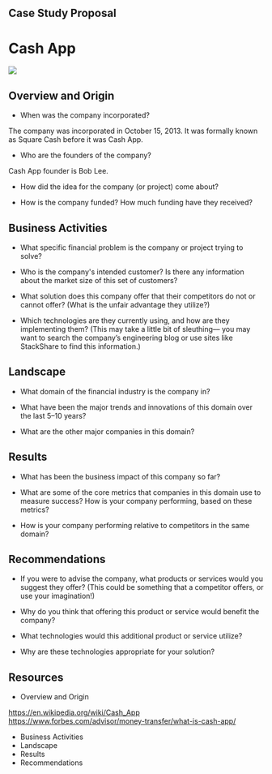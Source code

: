 ## Case Study Proposal
# **Cash App**
![ ](https://img.money.com/2021/12/News-Cash-App-Crypto-Gifts.gif)
## Overview and Origin

* When was the company incorporated?
  
The company was incorporated in October 15, 2013. It was formally known as Square Cash before it was Cash App.

* Who are the founders of the company?

Cash App founder is Bob Lee. 

* How did the idea for the company (or project) come about?


* How is the company funded? How much funding have they received?


## Business Activities

* What specific financial problem is the company or project trying to solve?

* Who is the company's intended customer?  Is there any information about the market size of this set of customers?

* What solution does this company offer that their competitors do not or cannot offer? (What is the unfair advantage they utilize?)

* Which technologies are they currently using, and how are they implementing them? (This may take a little bit of sleuthing–– you may want to search the company’s engineering blog or use sites like StackShare to find this information.)


## Landscape

* What domain of the financial industry is the company in?

* What have been the major trends and innovations of this domain over the last 5–10 years?

* What are the other major companies in this domain?


## Results

* What has been the business impact of this company so far?

* What are some of the core metrics that companies in this domain use to measure success? How is your company performing, based on these metrics?

* How is your company performing relative to competitors in the same domain?


## Recommendations

* If you were to advise the company, what products or services would you suggest they offer? (This could be something that a competitor offers, or use your imagination!)
  
* Why do you think that offering this product or service would benefit the company?

* What technologies would this additional product or service utilize?

* Why are these technologies appropriate for your solution?

## Resources
* Overview and Origin

https://en.wikipedia.org/wiki/Cash_App
https://www.forbes.com/advisor/money-transfer/what-is-cash-app/



* Business Activities
* Landscape
* Results
* Recommendations

